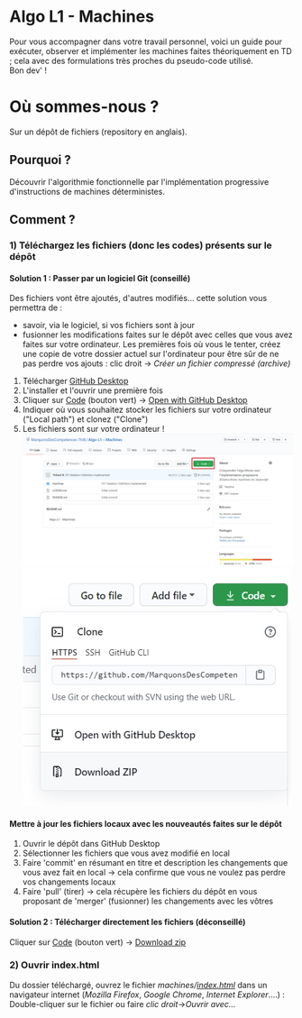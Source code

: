 # Algo L1 - Machines
Pour vous accompagner dans votre travail personnel, voici un guide pour exécuter, observer et implémenter les machines faites théoriquement en TD ; cela avec des formulations très proches du pseudo-code utilisé.<br/>
Bon dev' !

# Où sommes-nous ?
Sur un dépôt de fichiers (repository en anglais).

## Pourquoi ?
Découvrir l'algorithmie fonctionnelle par l'implémentation progressive d'instructions de machines déterministes.

## Comment ?
### 1) Téléchargez les fichiers (donc les codes) présents sur le dépôt

#### Solution 1 : Passer par un logiciel Git (conseillé)
Des fichiers vont être ajoutés, d'autres modifiés... cette solution vous permettra de :
- savoir, via le logiciel, si vos fichiers sont à jour
- fusionner les modifications faites sur le dépôt avec celles que vous avez faites sur votre ordinateur. Les premières fois où vous le tenter, créez une copie de votre dossier actuel sur l'ordinateur pour être sûr de ne pas perdre vos ajouts : clic droit -> <cite>Créer un fichier compressé (archive)</cite>

1. Télécharger [GitHub Desktop](https://desktop.github.com/)
2. L'installer et l'ouvrir une première fois
3. Cliquer sur <u>Code</u> (bouton vert) -> <u>Open with GitHub Desktop</u>
4. Indiquer où vous souhaitez stocker les fichiers sur votre ordinateur ("Local path") et clonez ("Clone")
5. Les fichiers sont sur votre ordinateur !
![Bouton 'Code' vert à cliquer pour déployer le menu de téléchargement ](machines/imgs/github/Git_Repo_Code-Button.jpg)
![Menu du bouton 'Code'](machines/imgs/github/Git_Repo_Code-Button_deployed.jpg)

#### Mettre à jour les fichiers locaux avec les nouveautés faites sur le dépôt
1. Ouvrir le dépôt dans GitHub Desktop
2. Sélectionner les fichiers que vous avez modifié en local
3. Faire 'commit' en résumant en titre et description les changements que vous avez fait en local -> cela confirme que vous ne voulez pas perdre vos changements locaux
4. Faire 'pull' (tirer) -> cela récupère les fichiers du dépôt en vous proposant de 'merger' (fusionner) les changements avec les vôtres

#### Solution 2 : Télécharger directement les fichiers (déconseillé)
Cliquer sur <u>Code</u> (bouton vert) -> <u>Download zip</u>

### 2) Ouvrir index.html
Du dossier téléchargé, ouvrez le fichier <cite title="Page principale de notre micro-site local ">machines/<a href="https://github.com/MarquonsDesCompetences-ThiB/Algo-L1---Machines/blob/main/machines/index.html ">index.html</a></cite> dans un navigateur internet (<cite>Mozilla Firefox</cite>, <cite>Google Chrome</cite>, <cite>Internet Explorer</cite>....) : Double-cliquer sur le fichier ou faire <cite title="Bouton de la souris ">clic droit</cite>-><cite>Ouvrir avec...</cite>
